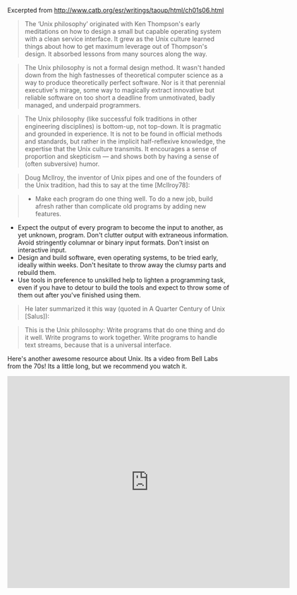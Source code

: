 Excerpted from http://www.catb.org/esr/writings/taoup/html/ch01s06.html

> The ‘Unix philosophy’ originated with Ken Thompson's early meditations on how to design a small but capable operating system with a clean service interface. It grew as the Unix culture learned things about how to get maximum leverage out of Thompson's design. It absorbed lessons from many sources along the way.

> The Unix philosophy is not a formal design method. It wasn't handed down from the high fastnesses of theoretical computer science as a way to produce theoretically perfect software. Nor is it that perennial executive's mirage, some way to magically extract innovative but reliable software on too short a deadline from unmotivated, badly managed, and underpaid programmers.

> The Unix philosophy (like successful folk traditions in other engineering disciplines) is bottom-up, not top-down. It is pragmatic and grounded in experience. It is not to be found in official methods and standards, but rather in the implicit half-reflexive knowledge, the expertise that the Unix culture transmits. It encourages a sense of proportion and skepticism — and shows both by having a sense of (often subversive) humor.

> Doug McIlroy, the inventor of Unix pipes and one of the founders of the Unix tradition, had this to say at the time [McIlroy78]:

> - Make each program do one thing well. To do a new job, build afresh rather than complicate old programs by adding new features.
- Expect the output of every program to become the input to another, as yet unknown, program. Don't clutter output with extraneous information. Avoid stringently columnar or binary input formats. Don't insist on interactive input.
- Design and build software, even operating systems, to be tried early, ideally within weeks. Don't hesitate to throw away the clumsy parts and rebuild them.
- Use tools in preference to unskilled help to lighten a programming task, even if you have to detour to build the tools and expect to throw some of them out after you've finished using them.

> He later summarized it this way (quoted in A Quarter Century of Unix [Salus]):

> This is the Unix philosophy: Write programs that do one thing and do it well. Write programs to work together. Write programs to handle text streams, because that is a universal interface.

Here's another awesome resource about Unix. Its a video from Bell Labs from the 70s! Its a little long, but we recommend you watch it.

<iframe width="640" height="480" src="https://www.youtube.com/embed/tc4ROCJYbm0" frameborder="0" allowfullscreen></iframe>